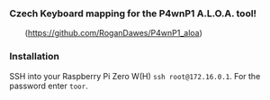 ### **Czech** Keyboard mapping for the P4wnP1 A.L.O.A. tool!
       (https://github.com/RoganDawes/P4wnP1_aloa)

### Installation
SSH into your Raspberry Pi Zero W(H)  `ssh root@172.16.0.1`.
For the password enter `toor`.
